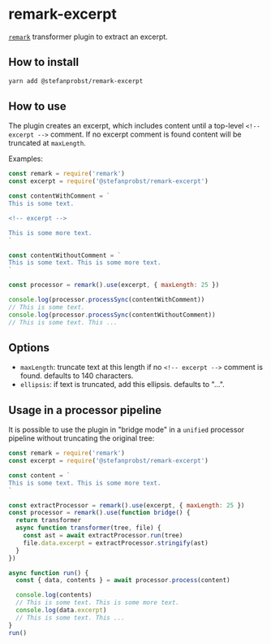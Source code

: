 # remark-excerpt

[`remark`](https://remark.js.org/) transformer plugin to extract an excerpt.

## How to install

```bash
yarn add @stefanprobst/remark-excerpt
```

## How to use

The plugin creates an excerpt, which includes content until a top-level
`<!-- excerpt -->` comment. If no excerpt comment is found content will be
truncated at `maxLength`.

Examples:

```js
const remark = require('remark')
const excerpt = require('@stefanprobst/remark-excerpt')

const contentWithComment = `
This is some text.

<!-- excerpt -->

This is some more text.
`

const contentWithoutComment = `
This is some text. This is some more text.
`

const processor = remark().use(excerpt, { maxLength: 25 })

console.log(processor.processSync(contentWithComment))
// This is some text.
console.log(processor.processSync(contentWithoutComment))
// This is some text. This ...
```

## Options

- `maxLength`: truncate text at this length if no `<!-- excerpt -->` comment is
  found. defaults to 140 characters.
- `ellipsis`: if text is truncated, add this ellipsis. defaults to "...".

## Usage in a processor pipeline

It is possible to use the plugin in "bridge mode" in a `unified` processor
pipeline without truncating the original tree:

```js
const remark = require('remark')
const excerpt = require('@stefanprobst/remark-excerpt')

const content = `
This is some text. This is some more text.
`

const extractProcessor = remark().use(excerpt, { maxLength: 25 })
const processor = remark().use(function bridge() {
  return transformer
  async function transformer(tree, file) {
    const ast = await extractProcessor.run(tree)
    file.data.excerpt = extractProcessor.stringify(ast)
  }
})

async function run() {
  const { data, contents } = await processor.process(content)

  console.log(contents)
  // This is some text. This is some more text.
  console.log(data.excerpt)
  // This is some text. This ...
}
run()
```
